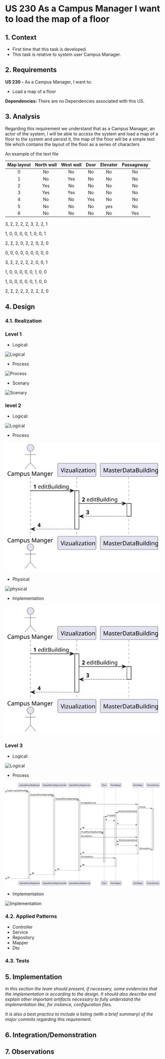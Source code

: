 # US 230 As a Campus Manager I want to load the map of a floor

## 1. Context

* First time that this task is developed.
* This task is relative to system user Campus Manager.

## 2. Requirements

**US 230 -** As a Campus Manager, I want to:

* Load a map of a floor

**Dependencies:**
There are no Dependencies associated with this US.

## 3. Analysis

Regarding this requirement we understand that as a Campus Manager, an actor of the system, I will be able to access
the system and load a map of a floor to the system and persist it, the map of the floor will be a simple text file
which contains the layout of the floor as a series of characters

An example of the text file

| Map layout | North wall | West wall | Door | Elevator | Passageway |
|:----------:|:----------:|:---------:|:----:|:--------:|:----------:|
|     0      |     No     |    No     |  No  |    No    |     No     |
|     1      |     No     |    Yes    |  No  |    No    |     No     |
|     2      |    Yes     |    No     |  No  |    No    |     No     |
|     3      |    Yes     |    Yes    |  No  |    No    |     No     |
|     4      |     No     |    No     | Yes  |    No    |     No     |
|     5      |     No     |    No     |  No  |   yes    |     No     |
|     6      |     No     |    No     |  No  |    No    |    Yes     |

3, 2, 2, 2, 2, 3, 2, 2, 1

1, 0, 0, 0, 0, 1, 0, 0, 1

2, 2, 2, 0, 2, 2, 0, 2, 0

0, 0, 0, 0, 0, 0, 0, 0, 0

3, 2, 2, 2, 2, 2, 0, 0, 1

1, 0, 0, 0, 0, 0, 1, 0, 0

1, 0, 0, 0, 0, 0, 1, 0, 0

2, 2, 2, 2, 2, 2, 2, 2, 0

## 4. Design

### 4.1. Realization

### Level 1

* Logical:

![Logical](./Diagrams/Level1/logicalLevel1.svg)

* Process

![Process](./Diagrams/Level1/ProcessLevel1.svg)

* Scenary

![Scenary](./Diagrams/Level1/scenaryLevel1.svg)

### level 2

* Logical:

![Logical](./Diagrams/Level2/logicalLevel2.svg)

* Process

![Process](./Diagrams/Level2/ProcessLevel2.svg)

* Physical

![physical](./Diagrams/Level2/PhysicalLevel2.svg)

* Implementation

![Implementation](./Diagrams/Level2/ProcessLevel2.svg)

### Level 3

* Logical:

![Logical](./Diagrams/Level3/logicalLevel3.svg)

* Process

![Process](./Diagrams/Level3/ProcessViewLevel3.svg)

* Implementation

![Implementation](./Diagrams/Level3/ProcessLevel3.svg)

### 4.2. Applied Patterns

* Controller
* Service
* Repository
* Mapper
* Dto

### 4.3. Tests

## 5. Implementation

*In this section the team should present, if necessary, some evidencies that the implementation is according to the design. It should also describe and explain other important artifacts necessary to fully understand the implementation like, for instance, configuration files.*

*It is also a best practice to include a listing (with a brief summary) of the major commits regarding this requirement.*

## 6. Integration/Demonstration

## 7. Observations
